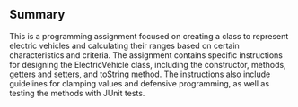 ## Summary 

This is a programming assignment focused on creating a class to represent electric vehicles and calculating their ranges based on certain characteristics and criteria. The assignment contains specific instructions for designing the ElectricVehicle class, including the constructor, methods, getters and setters, and toString method. The instructions also include guidelines for clamping values and defensive programming, as well as testing the methods with JUnit tests.
